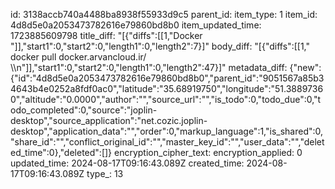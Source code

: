 id: 3138accb740a4488ba8938f55933d9c5
parent_id: 
item_type: 1
item_id: 4d8d5e0a2053473782616e79860bd8b0
item_updated_time: 1723885609798
title_diff: "[{\"diffs\":[[1,\"Docker \"]],\"start1\":0,\"start2\":0,\"length1\":0,\"length2\":7}]"
body_diff: "[{\"diffs\":[[1,\" docker pull docker.arvancloud.ir/<ImageName> \\\n\"]],\"start1\":0,\"start2\":0,\"length1\":0,\"length2\":47}]"
metadata_diff: {"new":{"id":"4d8d5e0a2053473782616e79860bd8b0","parent_id":"9051567a85b34643b4e0252a8fdf0ac0","latitude":"35.68919750","longitude":"51.38897360","altitude":"0.0000","author":"","source_url":"","is_todo":0,"todo_due":0,"todo_completed":0,"source":"joplin-desktop","source_application":"net.cozic.joplin-desktop","application_data":"","order":0,"markup_language":1,"is_shared":0,"share_id":"","conflict_original_id":"","master_key_id":"","user_data":"","deleted_time":0},"deleted":[]}
encryption_cipher_text: 
encryption_applied: 0
updated_time: 2024-08-17T09:16:43.089Z
created_time: 2024-08-17T09:16:43.089Z
type_: 13